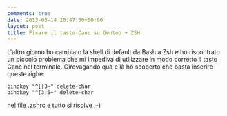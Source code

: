 ```yaml
---
comments: true
date: 2013-05-14 20:47:30+00:00
layout: post
title: Fixare il tasto Canc su Gentoo + ZSH
---
```


L'altro giorno ho cambiato la shell di default da Bash a Zsh e ho riscontrato un piccolo problema che mi impediva di utilizzare in modo corretto il tasto Canc nel terminale.
Girovagando qua e là ho scoperto che basta inserire queste righe:


    bindkey "^[[3~" delete-char
    bindkey "^[3;5~" delete-char


nel file .zshrc e tutto si risolve ;-)
